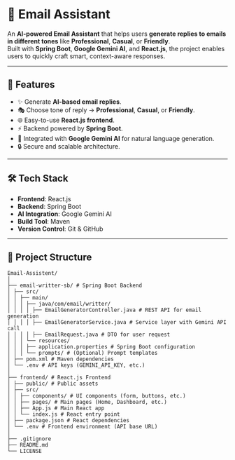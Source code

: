 # 📧 Email Assistant

An **AI-powered Email Assistant** that helps users **generate replies to emails in different tones** like **Professional**, **Casual**, or **Friendly**.  
Built with **Spring Boot**, **Google Gemini AI**, and **React.js**, the project enables users to quickly craft smart, context-aware responses.

---

## 🚀 Features
- ✨ Generate **AI-based email replies**.
- 🎭 Choose tone of reply → **Professional**, **Casual**, or **Friendly**.
- 🌐 Easy-to-use **React.js frontend**.
- ⚡ Backend powered by **Spring Boot**.
- 🤖 Integrated with **Google Gemini AI** for natural language generation.
- 🔒 Secure and scalable architecture.

---

## 🛠️ Tech Stack
- **Frontend**: React.js  
- **Backend**: Spring Boot  
- **AI Integration**: Google Gemini AI  
- **Build Tool**: Maven  
- **Version Control**: Git & GitHub  

---

## 📂 Project Structure

```
Email-Assistent/
│
├── email-writter-sb/ # Spring Boot Backend
│ ├── src/
│ │ ├── main/
│ │ │ ├── java/com/email/writter/
│ │ │ │ ├── EmailGeneratorController.java # REST API for email generation
│ │ │ │ ├── EmailGeneratorService.java # Service layer with Gemini API call
│ │ │ │ ├── EmailRequest.java # DTO for user request
│ │ │ └── resources/
│ │ │ ├── application.properties # Spring Boot configuration
│ │ │ └── prompts/ # (Optional) Prompt templates
│ ├── pom.xml # Maven dependencies
│ └── .env # API keys (GEMINI_API_KEY, etc.)
│
├── frontend/ # React.js Frontend
│ ├── public/ # Public assets
│ ├── src/
│ │ ├── components/ # UI components (form, buttons, etc.)
│ │ ├── pages/ # Main pages (Home, Dashboard, etc.)
│ │ ├── App.js # Main React app
│ │ └── index.js # React entry point
│ ├── package.json # React dependencies
│ └── .env # Frontend environment (API base URL)
│
├── .gitignore
├── README.md
└── LICENSE
```
